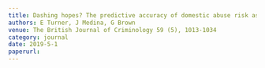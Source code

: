 ```yaml
---
title: Dashing hopes? The predictive accuracy of domestic abuse risk assessment by police
authors: E Turner, J Medina, G Brown
venue: The British Journal of Criminology 59 (5), 1013-1034
category: journal
date: 2019-5-1
paperurl: 
---
```


